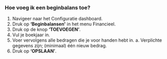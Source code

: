 ### Hoe voeg ik een beginbalans toe?
1.	Navigeer naar het Configuratie dashboard.
2.	Druk op **‘Beginbalansen'** in het menu Financieel. 
3.	Druk op de knop **‘TOEVOEGEN’**.
4.	Vul je boekjaar in.
5.	Voer vervolgens alle bedragen die je voor handen hebt in. 
a.	Verplichte gegevens zijn; (minimaal) één nieuw bedrag.
6.	Druk op **‘OPSLAAN’**.
